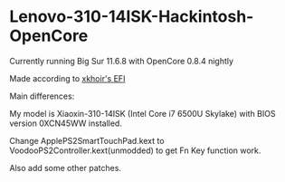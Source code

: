 # Lenovo-310-14ISK-Hackintosh-OpenCore

Currently running Big Sur 11.6.8 with OpenCore 0.8.4 nightly

Made according to [xkhoir's EFI](https://github.com/xkhoir/Lenovo-310-14ISK-Hackintosh-EFI-OpenCore)

Main differences:

My model is Xiaoxin-310-14ISK (Intel Core i7 6500U Skylake) with BIOS version 0XCN45WW installed.

Change ApplePS2SmartTouchPad.kext to VoodooPS2Controller.kext(unmodded) to get Fn Key function work.

Also add some other patches.
